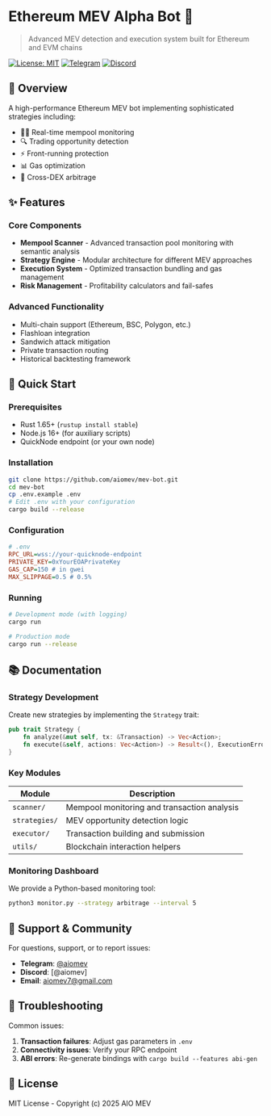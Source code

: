 # Ethereum MEV Alpha Bot 🚀

> Advanced MEV detection and execution system built for Ethereum and EVM chains

[![License: MIT](https://img.shields.io/badge/License-MIT-yellow.svg)](https://opensource.org/licenses/MIT)
[![Telegram](https://img.shields.io/badge/Telegram-join%20chat-blue.svg)](https://t.me/aiomev)
[![Discord](https://img.shields.io/discord/yourdiscordserver)](https://discord.gg/aiomev)

## 📖 Overview

A high-performance Ethereum MEV bot implementing sophisticated strategies including:
- 🕵️‍♂️ Real-time mempool monitoring
- 🔍 Trading opportunity detection
- ⚡️ Front-running protection
- 📊 Gas optimization
- 🔄 Cross-DEX arbitrage

## ✨ Features

### Core Components
- **Mempool Scanner** - Advanced transaction pool monitoring with semantic analysis
- **Strategy Engine** - Modular architecture for different MEV approaches
- **Execution System** - Optimized transaction bundling and gas management
- **Risk Management** - Profitability calculators and fail-safes

### Advanced Functionality
- Multi-chain support (Ethereum, BSC, Polygon, etc.)
- Flashloan integration
- Sandwich attack mitigation
- Private transaction routing
- Historical backtesting framework

## 🚀 Quick Start

### Prerequisites
- Rust 1.65+ (`rustup install stable`)
- Node.js 16+ (for auxiliary scripts)
- QuickNode endpoint (or your own node)

### Installation
```bash
git clone https://github.com/aiomev/mev-bot.git
cd mev-bot
cp .env.example .env
# Edit .env with your configuration
cargo build --release
```

### Configuration
```ini
# .env
RPC_URL=wss://your-quicknode-endpoint
PRIVATE_KEY=0xYourEOAPrivateKey
GAS_CAP=150 # in gwei
MAX_SLIPPAGE=0.5 # 0.5%
```

### Running
```bash
# Development mode (with logging)
cargo run

# Production mode
cargo run --release
```

## 📚 Documentation

### Strategy Development
Create new strategies by implementing the `Strategy` trait:
```rust
pub trait Strategy {
    fn analyze(&mut self, tx: &Transaction) -> Vec<Action>;
    fn execute(&self, actions: Vec<Action>) -> Result<(), ExecutionError>;
}
```

### Key Modules
| Module | Description |
|--------|-------------|
| `scanner/` | Mempool monitoring and transaction analysis |
| `strategies/` | MEV opportunity detection logic |
| `executor/` | Transaction building and submission |
| `utils/` | Blockchain interaction helpers |

### Monitoring Dashboard
We provide a Python-based monitoring tool:
```bash
python3 monitor.py --strategy arbitrage --interval 5
```

## 🤝 Support & Community

For questions, support, or to report issues:

- **Telegram**: [@aiomev](https://t.me/aiomev)
- **Discord**: [@aiomev]
- **Email**: aiomev7@gmail.com

## 🔧 Troubleshooting

Common issues:
1. **Transaction failures**: Adjust gas parameters in `.env`
2. **Connectivity issues**: Verify your RPC endpoint
3. **ABI errors**: Re-generate bindings with `cargo build --features abi-gen`

## 📜 License

MIT License - Copyright (c) 2025 AIO MEV

